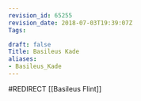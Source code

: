 ```yaml
---
revision_id: 65255
revision_date: 2018-07-03T19:39:07Z
Tags:

draft: false
Title: Basileus Kade
aliases:
- Basileus_Kade
---
```

#REDIRECT [[Basileus Flint]]